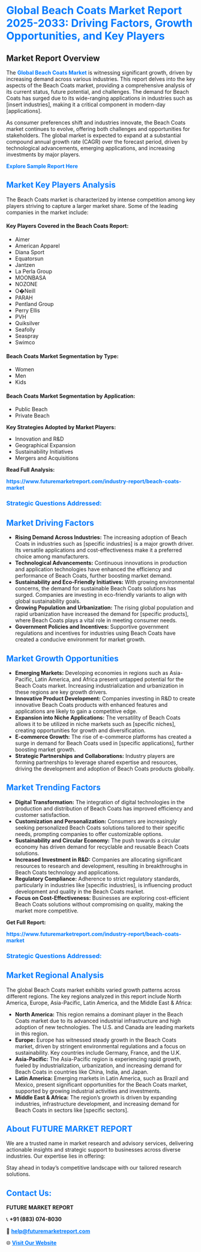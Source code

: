 <h1 style="color: #007BFF;">Global Beach Coats Market Report 2025-2033: Driving Factors, Growth Opportunities, and Key Players</h1>

<section id="overview">
<h2>Market Report Overview</h2>
<p>The <a href="https://www.futuremarketreport.com/industry-report/beach-coats-market" style="color: #007BFF; text-decoration: none;"><strong>Global Beach Coats Market</strong></a> is witnessing significant growth, driven by increasing demand across various industries. This report delves into the key aspects of the Beach Coats market, providing a comprehensive analysis of its current status, future potential, and challenges. The demand for Beach Coats has surged due to its wide-ranging applications in industries such as [insert industries], making it a critical component in modern-day [applications].</p>
<p>As consumer preferences shift and industries innovate, the Beach Coats market continues to evolve, offering both challenges and opportunities for stakeholders. The global market is expected to expand at a substantial compound annual growth rate (CAGR) over the forecast period, driven by technological advancements, emerging applications, and increasing investments by major players.</p>
</section>

<section id="overview">
<p><a href="https://www.futuremarketreport.com/request-sample/reportId=53206" style="color: #007BFF; text-decoration: none;"><strong>Explore Sample Report Here</strong></a></p>
</section>

<section id="key-players">
<h2 style="color: #007BFF;">Market Key Players Analysis</h2>
<p>The Beach Coats market is characterized by intense competition among key players striving to capture a larger market share. Some of the leading companies in the market include:</p>
<h4>Key Players Covered in the Beach Coats Report:</h4>
<ul><li>Aimer</li><li>American Apparel</li><li>Diana Sport</li><li>Equatorsun</li><li>Jantzen</li><li>La Perla Group</li><li>MOONBASA</li><li>NOZONE</li><li>O�Neill</li><li>PARAH</li><li>Pentland Group</li><li>Perry Ellis</li><li>PVH</li><li>Quiksilver</li><li>Seafolly</li><li>Seaspray</li><li>Swimco</li></ul>
<h4>Beach Coats Market Segmentation by Type:</h4>
<ul><li>Women</li><li>Men</li><li>Kids</li></ul>

<h4>Beach Coats Market Segmentation by Application:</h4>
<ul><li>Public Beach</li><li>Private Beach</li></ul>
<p><strong>Key Strategies Adopted by Market Players:</strong></p>
<ul>
<li>Innovation and R&D</li>
<li>Geographical Expansion</li>
<li>Sustainability Initiatives</li>
<li>Mergers and Acquisitions</li>
</ul>
</section>

<section>
<p><strong>Read Full Analysis: </strong></p><a href="https://www.futuremarketreport.com/industry-report/beach-coats-market" style="color: #007BFF; text-decoration: none;"><strong>https://www.futuremarketreport.com/industry-report/beach-coats-market</strong></a>
<h3 style="color: #007BFF;">Strategic Questions Addressed:</h3>
</section>

<section id="driving-factors">
<h2 style="color: #007BFF;">Market Driving Factors</h2>
<ul>
<li><strong>Rising Demand Across Industries:</strong> The increasing adoption of Beach Coats in industries such as [specific industries] is a major growth driver. Its versatile applications and cost-effectiveness make it a preferred choice among manufacturers.</li>
<li><strong>Technological Advancements:</strong> Continuous innovations in production and application technologies have enhanced the efficiency and performance of Beach Coats, further boosting market demand.</li>
<li><strong>Sustainability and Eco-Friendly Initiatives:</strong> With growing environmental concerns, the demand for sustainable Beach Coats solutions has surged. Companies are investing in eco-friendly variants to align with global sustainability goals.</li>
<li><strong>Growing Population and Urbanization:</strong> The rising global population and rapid urbanization have increased the demand for [specific products], where Beach Coats plays a vital role in meeting consumer needs.</li>
<li><strong>Government Policies and Incentives:</strong> Supportive government regulations and incentives for industries using Beach Coats have created a conducive environment for market growth.</li>
</ul>
</section>

<section id="growth-opportunities">
<h2 style="color: #007BFF;">Market Growth Opportunities</h2>
<ul>
<li><strong>Emerging Markets:</strong> Developing economies in regions such as Asia-Pacific, Latin America, and Africa present untapped potential for the Beach Coats market. Increasing industrialization and urbanization in these regions are key growth drivers.</li>
<li><strong>Innovative Product Development:</strong> Companies investing in R&D to create innovative Beach Coats products with enhanced features and applications are likely to gain a competitive edge.</li>
<li><strong>Expansion into Niche Applications:</strong> The versatility of Beach Coats allows it to be utilized in niche markets such as [specific niches], creating opportunities for growth and diversification.</li>
<li><strong>E-commerce Growth:</strong> The rise of e-commerce platforms has created a surge in demand for Beach Coats used in [specific applications], further boosting market growth.</li>
<li><strong>Strategic Partnerships and Collaborations:</strong> Industry players are forming partnerships to leverage shared expertise and resources, driving the development and adoption of Beach Coats products globally.</li>
</ul>
</section>

<section id="trending-factors">
<h2 style="color: #007BFF;">Market Trending Factors</h2>
<ul>
<li><strong>Digital Transformation:</strong> The integration of digital technologies in the production and distribution of Beach Coats has improved efficiency and customer satisfaction.</li>
<li><strong>Customization and Personalization:</strong> Consumers are increasingly seeking personalized Beach Coats solutions tailored to their specific needs, prompting companies to offer customizable options.</li>
<li><strong>Sustainability and Circular Economy:</strong> The push towards a circular economy has driven demand for recyclable and reusable Beach Coats solutions.</li>
<li><strong>Increased Investment in R&D:</strong> Companies are allocating significant resources to research and development, resulting in breakthroughs in Beach Coats technology and applications.</li>
<li><strong>Regulatory Compliance:</strong> Adherence to strict regulatory standards, particularly in industries like [specific industries], is influencing product development and quality in the Beach Coats market.</li>
<li><strong>Focus on Cost-Effectiveness:</strong> Businesses are exploring cost-efficient Beach Coats solutions without compromising on quality, making the market more competitive.</li>
</ul>
</section>

<section>
<p><strong>Get Full Report: </strong></p><a href="https://www.futuremarketreport.com/industry-report/beach-coats-market" style="color: #007BFF; text-decoration: none;"><strong>https://www.futuremarketreport.com/industry-report/beach-coats-market</strong></a>
<h3 style="color: #007BFF;">Strategic Questions Addressed:</h3>
</section>


<section id="regional-analysis">
<h2 style="color: #007BFF;">Market Regional Analysis</h2>
<p>The global Beach Coats market exhibits varied growth patterns across different regions. The key regions analyzed in this report include North America, Europe, Asia-Pacific, Latin America, and the Middle East & Africa:</p>
<ul>
<li><strong>North America:</strong> This region remains a dominant player in the Beach Coats market due to its advanced industrial infrastructure and high adoption of new technologies. The U.S. and Canada are leading markets in this region.</li>
<li><strong>Europe:</strong> Europe has witnessed steady growth in the Beach Coats market, driven by stringent environmental regulations and a focus on sustainability. Key countries include Germany, France, and the U.K.</li>
<li><strong>Asia-Pacific:</strong> The Asia-Pacific region is experiencing rapid growth, fueled by industrialization, urbanization, and increasing demand for Beach Coats in countries like China, India, and Japan.</li>
<li><strong>Latin America:</strong> Emerging markets in Latin America, such as Brazil and Mexico, present significant opportunities for the Beach Coats market, supported by growing industrial activities and investments.</li>
<li><strong>Middle East & Africa:</strong> The region’s growth is driven by expanding industries, infrastructure development, and increasing demand for Beach Coats in sectors like [specific sectors].</li>
</ul>
</section>

<footer>
<h2 style="color: #007BFF;">About FUTURE MARKET REPORT</h2>
<p>We are a trusted name in market research and advisory services, delivering actionable insights and strategic support to businesses across diverse industries. Our expertise lies in offering:</p>

<p>Stay ahead in today’s competitive landscape with our tailored research solutions.</p>

<h2 style="color: #007BFF;">Contact Us:</h2>
<p><strong>FUTURE MARKET REPORT</strong></p>
<p>📞 <strong>+91 (883) 074-8030</strong></p>
<p>📧 <strong><a href="mailto:help@futuremarketreport.com" style="color: #007BFF;">help@futuremarketreport.com</a></strong></p>
<p>🌐 <strong><a href="https://www.futuremarketreport.com/" style="color: #007BFF;">Visit Our Website</a></strong></p>
</footer>